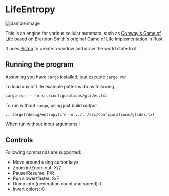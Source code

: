 # LifeEntropy

![Sample image](https://github.com/brundonsmith/life/raw/master/sample.png)

This is an engine for various cellular automata, such as [Conway's Game of Life](https://en.wikipedia.org/wiki/Conway%27s_Game_of_Life) based on Brandon Smith's original Game of Life implementation in Rust.


It uses [Piston](https://www.piston.rs/) to create a window and draw the world
state to it.

## Running the program

Assuming you have `cargo` installed, just execute `cargo run`

To load any of Life example patterns do as following
```
cargo run -- -n src/configurations/glider.txt
```

To run without `cargo`, using just build output
```
...target/debug/entropylife -n ../../src/configurations/glider.txt
```

When run without input arguments i

## Controls
Following commands are supported:
* Move around using cursor keys
* Zoom in/Zoom out: X/Z
* Pause/Resume: P/R
* Run slower/faster: S/F
* Dump info (generation count and speed): I
* Invert colors: C
